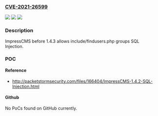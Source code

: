 ### [CVE-2021-26599](https://cve.mitre.org/cgi-bin/cvename.cgi?name=CVE-2021-26599)
![](https://img.shields.io/static/v1?label=Product&message=n%2Fa&color=blue)
![](https://img.shields.io/static/v1?label=Version&message=n%2Fa&color=blue)
![](https://img.shields.io/static/v1?label=Vulnerability&message=n%2Fa&color=brighgreen)

### Description

ImpressCMS before 1.4.3 allows include/findusers.php groups SQL Injection.

### POC

#### Reference
- http://packetstormsecurity.com/files/166404/ImpressCMS-1.4.2-SQL-Injection.html

#### Github
No PoCs found on GitHub currently.


